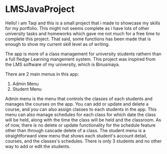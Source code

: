 # LMSJavaProject

Hello! i am Taqi and this is a small project that i made to showcase my skills for my portfolio. This might not seems complete as i have lots of other university tasks and homeworks which gave me not much for a free time to complete this project. That said, some functions has been made that is enough to show my current skill level as of writing.

The app is more of a class management for university students rathern than a full fledge Learning mangement system. This project was inspired from the LMS software of my university, which is Binusmaya. 

There are 2 main menus in this app:
1. Admin Menu
2. Student Menu

Admin menu is the menu that controls the classes of each students and manages the courses on the app. You can add or update and delete a course, and you can also assign classes to each students in the app. This menu can also manage schedules for each class for which date the class will be held, along with the time the class will be held and the classroom. As of now, there is no delete or update functionality for the schedule feature other than through cascade delete of a class. The student menu is a straightforward view menu that shows each student's account detail, courses, and the classes's schedules. There is only 3 students and no other way to add or edit the students.
